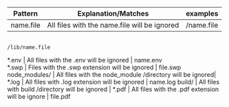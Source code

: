 Pattern       |                  Explanation/Matches                     |   examples   
--------------|----------------------------------------------------------|-------------
name.file     | All files with the name.file will be ignored             |/name.file
                                                                          /lib/name.file
*.env         | All files with the .env will be ignored                  | name.env                                                          
*.swp         | Files with the .swp extension will be ignored            | file.swp
node_modules/ | All files with the node_module /directory will be ignored|
*.log         | All files with .log extension will be ignored            | name.log
build/        | All  files with build /directory will be ignored         | 
*.pdf         | All files with the .pdf extension will be ignore         | file.pdf

